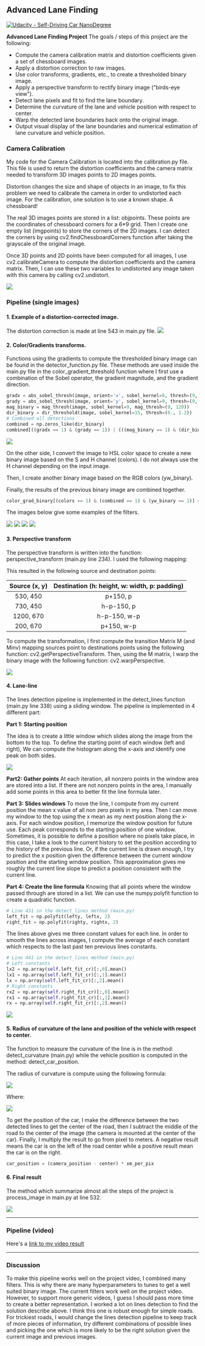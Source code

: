 ## Advanced Lane Finding
[![Udacity - Self-Driving Car NanoDegree](https://s3.amazonaws.com/udacity-sdc/github/shield-carnd.svg)](http://www.udacity.com/drive)

**Advanced Lane Finding Project**
The goals / steps of this project are the following:

* Compute the camera calibration matrix and distortion coefficients given a set of chessboard images.
* Apply a distortion correction to raw images.
* Use color transforms, gradients, etc., to create a thresholded binary image.
* Apply a perspective transform to rectify binary image ("birds-eye view").
* Detect lane pixels and fit to find the lane boundary.
* Determine the curvature of the lane and vehicle position with respect to center.
* Warp the detected lane boundaries back onto the original image.
* Output visual display of the lane boundaries and numerical estimation of lane curvature and vehicle position.

### Camera Calibration

My code for the Camera Calibration is located into the calibration.py file. This file is used to return the distortion coefficients and the camera matrix needed to transform 3D images points to 2D images points.

Distortion changes the size and shape of objects in an image, to fix this problem we need to calibrate the camera in order to undistorted each image. For the calibration, one solution is to use a known shape. A chessboard!

The real 3D images points are stored in a list: objpoints. These points are the coordinates of chessboard corners for a 6*9 grid. Then I create one empty list (imgpoints) to store the corners of the 2D images. I can detect the corners by using cv2.findChessboardCorners function after taking the grayscale of the original image.

Once 3D points and 2D points have been computed for all images, I use cv2.calibrateCamera to compute the distortion coefficients and the camera matrix. Then, I can use these two variables to undistorted any image taken with this camera by calling cv2.undistort.

<img src="output_images/distortion_corrected_calibration_image.png" />

### Pipeline (single images)

#### 1. Example of a distortion-corrected image.

The distortion correction is made at line 543 in main.py file.
<img src="output_images/distortion_corrected_image.png" />

#### 2. Color/Gradients transforms.

Functions using the gradients to compute the thresholded binary image can be found in the detector_function.py file. These methods are used inside the main.py file in the color_gradient_threshold function where I first use a combination of the Sobel operator, the gradient magnitude, and the gradient direction.

```python
gradx = abs_sobel_thresh(image, orient='x', sobel_kernel=9, thresh=(9, 120))
grady = abs_sobel_thresh(image, orient='y', sobel_kernel=9, thresh=(9, 120))
mag_binary = mag_thresh(image, sobel_kernel=9, mag_thresh=(9, 120))
dir_binary = dir_threshold(image, sobel_kernel=15, thresh=(0., 1.2))
# Combined all detections
combined = np.zeros_like(dir_binary)
combined[((gradx == 1) & (grady == 1)) | (((mag_binary == 1) & (dir_binary == 1)))] = 1
```

<img src="output_images/gradient_filter.png" />

On the other side, I convert the image to HSL color space to create a new binary image based on the S and H channel (colors). I do not always use the H channel depending on the input image.

Then, I create another binary image based on the RGB colors (yw_binary). 

Finally, the results of the previous binary image are combined together.

```python
color_grad_binary[(colors == 1) & (combined == 1) & (yw_binary == 1)] = 1
```
The images below give some examples of the filters.


<img src="output_images/color_h.png" />
<img src="output_images/color_s.png" />
<img src="output_images/yellow_white_filter.png.png" />
<img src="output_images/colors_gradient.png" />

#### 3. Perspective transform

The perspective transform is written into the function: perspective_transform (main.py line 234). I used the following mapping:

This resulted in the following source and destination points:

| Source (x, y)        | Destination (h: height, w: width, p: padding)   |
|:--------------------:|:-----------------------------------------------:|
| 530, 450             | p+150, p                                        |
| 730, 450             | h-p-150, p                                      |
| 1200, 670            | h-p-150, w-p                                    |
| 200, 670             | p+150, w-p                                      |

To compute the transformation, I first compute the transition Matrix M (and Minv) mapping sources point to destinations points using the following function: cv2.getPerspectiveTransform. Then, using the M matrix, I warp the binary image with the following function: cv2.warpPerspective.


<img src="output_images/binary_warped.png" />


#### 4. Lane-line

The lines detection pipeline is implemented in the detect_lines function (main.py line 338) using a sliding window. The pipeline is implemented in 4 different part:

<b>Part 1: Starting position</b>

The idea is to create a little window which slides along the image from the bottom to the top. To define the starting point of each window (left and right), We can compute the histogram along the x-axis and identify one peak on both sides.

<img src="output_images/histogram.png" />

<b>Part2: Gather points</b>
At each iteration, all nonzero points in the window area are stored into a list. If there are not nonzero points in the area, I manually add some points in this area to better fit the line formula later.

<b>Part 3: Slides windows</b>
To move the line, I compute from my current position the mean x value of all non zero pixels in my area. Then I can move my window to the top using the x mean as my next position along the x-axis. For each window position, I memorize the window position for future use. Each peak corresponds to the starting position of one window. Sometimes, it is possible to define a position where no pixels take place, in this case, I take a look to the current history to set the position according to the history of the previous line. Or, if the current line is drawn enough, I try to predict the x position given the difference between the current window position and the starting window position. This approximation gives me roughly the current line slope to predict a position consistent with the current line.

<b>Part 4: Create the line formula</b>
Knowing that all points where the window passed through are stored in a list. We can use the numpy.polyfit function to create a quadratic function.

```python
# Line 431 in the detect_lines method (main.py)
left_fit = np.polyfit(lefty, leftx, 2)
right_fit = np.polyfit(righty, rightx, 2)
```

The lines above gives me three constant values for each line. In order to smooth the lines across images, I compute the average of each constant which respects to the last past ten previous lines constants.

```python
# Line 441 in the detect_lines method (main.py)
# Left constants
lx2 = np.array(self.left_fit_cr)[:,0].mean()
lx1 = np.array(self.left_fit_cr)[:,1].mean()
lx = np.array(self.left_fit_cr)[:,2].mean()
# Right constants
rx2 = np.array(self.right_fit_cr)[:,0].mean()
rx1 = np.array(self.right_fit_cr)[:,1].mean()
rx = np.array(self.right_fit_cr)[:,2].mean()
```

<img src="output_images/lines_detection.png" />


#### 5. Radius of curvature of the lane and position of the vehicle with respect to center.

The function to measure the curvature of the line is in the method: detect_curvature (main.py) while the vehicle position is computed in the method: detect_car_position.

The radius of curvature is compute using the following formula:

<img src="output_images/formula_curvature.png" />

Where:

<img src="output_images/formula_curvature_2.png" />

To get the position of the car, I make the difference between the two detected lines to get the center of the road, then I subtract the middle of the road to the center of the image (the camera is mounted at the center of the car). Finally, I multiply the result to go from pixel to meters. A negative result means the car is on the left of the road center while a positive result mean the car is on the right.

```python
car_position = (camera_position - center) * xm_per_pix
```

#### 6. Final result

The method which summarize almost all the steps of the project is <br>process_image</b> in main.py at line 532.

<img src="output_images/final_result.png" />

---

### Pipeline (video)

Here's a [link to my video result](https://github.com/thibo73800/self-driving-car/blob/master/p4-advanced-lane-lines/output.mp4)

---

### Discussion

To make this pipeline works well on the project video, I combined many filters. This is why there are many hyperparameters to tunes to get a well suited binary image. The current filters work well on the project video. However, to support more generic videos, I guess I should pass more time to create a better representation. I worked a lot on lines detection to find the solution describe above. I think this one is robust enough for simple roads. For trickiest roads, I would change the lines detection pipeline to keep track of more pieces of information, try different combinations of possible lines and picking the one which is more likely to be the right solution given the current image and previous images.

